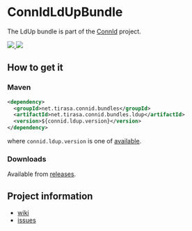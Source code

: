 <!--

    Copyright (C) 2025 ConnId (connid-dev@googlegroups.com)

    Licensed under the Apache License, Version 2.0 (the "License");
    you may not use this file except in compliance with the License.
    You may obtain a copy of the License at

            http://www.apache.org/licenses/LICENSE-2.0

    Unless required by applicable law or agreed to in writing, software
    distributed under the License is distributed on an "AS IS" BASIS,
    WITHOUT WARRANTIES OR CONDITIONS OF ANY KIND, either express or implied.
    See the License for the specific language governing permissions and
    limitations under the License.

-->
ConnIdLdUpBundle
==============

The LdUp bundle is part of the [ConnId](http://connid.tirasa.net) project.

<a href="https://github.com/Tirasa/ConnIdLdUpBundle/actions/workflows/ci.yml">
  <img src="https://github.com/Tirasa/ConnIdLdUpBundle/actions/workflows/ci.yml/badge.svg"/>
</a>
<a href="#">
  <img src="https://img.shields.io/maven-central/v/net.tirasa.connid.bundles/net.tirasa.connid.bundles.LdUp.svg"/>
</a>

## How to get it

### Maven

```XML
<dependency>
  <groupId>net.tirasa.connid.bundles</groupId>
  <artifactId>net.tirasa.connid.bundles.ldup</artifactId>
  <version>${connid.ldup.version}</version>
</dependency>
```

where `connid.ldup.version` is one of [available](http://repo1.maven.org/maven2/net/tirasa/connid/bundles/net.tirasa.connid.bundles.ldup/).

### Downloads

Available from [releases](https://github.com/Tirasa/ConnIdLdUpBundle/releases).

## Project information

 * [wiki](https://connid.atlassian.net/wiki/display/BASE/LdUp)
 * [issues](https://connid.atlassian.net/browse/LDUP)
